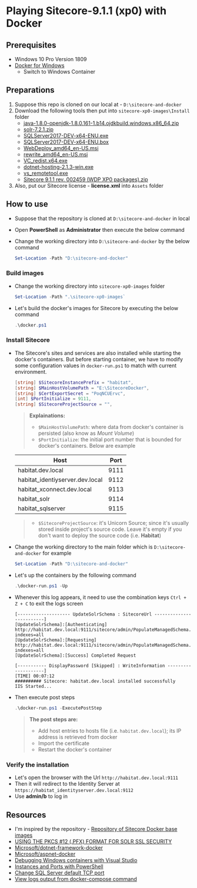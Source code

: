 # Playing Sitecore-9.1.1 (xp0) with Docker

## Prerequisites

- Windows 10 Pro Version 1809
- [Docker for Windows](https://hub.docker.com/editions/community/docker-ce-desktop-windows)
  - Switch to Windows Container

## Preparations

1. Suppose this repo is cloned on our local at - `D:\sitecore-and-docker`
1. Download the following tools then put into `sitecore-xp0-images\Install` folder
   - [java-1.8.0-openjdk-1.8.0.161-1.b14.ojdkbuild.windows.x86_64.zip](https://github.com/ojdkbuild/ojdkbuild/releases/download/1.8.0.161-1/java-1.8.0-openjdk-1.8.0.161-1.b14.ojdkbuild.windows.x86_64.zip)
   - [solr-7.2.1.zip](http://archive.apache.org/dist/lucene/solr/7.2.1/solr-7.2.1.zip)
   - [SQLServer2017-DEV-x64-ENU.exe](https://go.microsoft.com/fwlink/?linkid=840945)
   - [SQLServer2017-DEV-x64-ENU.box](https://go.microsoft.com/fwlink/?linkid=840944)
   - [WebDeploy_amd64_en-US.msi](https://download.microsoft.com/download/0/1/D/01DC28EA-638C-4A22-A57B-4CEF97755C6C/WebDeploy_amd64_en-US.msi)
   - [rewrite_amd64_en-US.msi](https://download.microsoft.com/download/1/2/8/128E2E22-C1B9-44A4-BE2A-5859ED1D4592/rewrite_amd64_en-US.msi)
   - [VC_redist.x64.exe](https://aka.ms/vs/15/release/VC_redist.x64.exe)
   - [dotnet-hosting-2.1.3-win.exe](https://dotnet.microsoft.com/download/thank-you/dotnet-runtime-2.1.9-windows-hosting-bundle-installer)
   - [vs_remotetool.exe](https://aka.ms/vs/15/release/RemoteTools.amd64ret.enu.exe)
   - [Sitecore 9.1.1 rev. 002459 (WDP XP0 packages).zip](https://dev.sitecore.net)
1. Also, put our Sitecore license - **license.xml** into `Assets` folder

## How to use

- Suppose that the repository is cloned at `D:\sitecore-and-docker` in local
- Open **PowerShell** as **Administrator** then execute the below command
- Change the working directory into `D:\sitecore-and-docker` by the below command

    ```powershell
    Set-Location -Path "D:\sitecore-and-docker"
    ```

### Build images

- Change the working directory into `sitecore-xp0-images` folder

    ```powershell
    Set-Location -Path ".\sitecore-xp0-images`
    ```

- Let's build the docker's images for Sitecore by executing the below command

    ```powershell
    .\docker.ps1
    ```

### Install Sitecore

- The Sitecore's sites and services are also installed while starting the docker's containers. But before starting container, we have to modify some configuration values in `docker-run.ps1` to match with current environment.

    ```powershell
    [string] $SitecoreInstancePrefix = "habitat",
    [string] $MainHostVolumePath = "E:\SitecoreDocker",
    [string] $CertExportSecret = "PoqNCUErvc",
    [int] $PortInitialize = 9111,
    [string] $SitecoreProjectSource = "",
    ```
    > **Explainations:**
    > - `$MainHostVolumePath`: where data from docker's container is persisted (also know as _Mount Volume_)
    > - `$PortInitialize`: the initial port number that is bounded for docker's containers. Below are example

    | Host  | Port  |
    |---|---|
    | habitat.dev.local | 9111 |
    | habitat_identiyserver.dev.local | 9112 |
    | habitat_xconnect.dev.local | 9113 |
    | habitat_solr | 9114 |
    | habitat_sqlserver | 9115|

    > - `$SitecoreProjectSource`: it's Unicorn Source; since it's usually stored inside project's source code. Leave it's empty if you don't want to deploy the source code (i.e. **Habitat**)

- Change the working directory to the main folder which is `D:\sitecore-and-docker` for example

    ```powershell
    Set-Location -Path "D:\sitecore-and-docker"
    ```
- Let's up the containers by the following command

    ```powershell
    .\docker-run.ps1 -Up
    ```
- Whenever this log appears, it need to use the combination keys `Ctrl + Z + C` to exit the logs screen

    ```text
    [-------------------- UpdateSolrSchema : SitecoreUrl -------------------------]
    [UpdateSolrSchema]:[Authenticating] http://habitat.dev.local:9111/sitecore/admin/PopulateManagedSchema.aspx?indexes=all
    [UpdateSolrSchema]:[Requesting] http://habitat.dev.local:9111/sitecore/admin/PopulateManagedSchema.aspx?indexes=all
    [UpdateSolrSchema]:[Success] Completed Request

    [----------- DisplayPassword [Skipped] : WriteInformation --------------------]
    [TIME] 00:07:12
    ########## Sitecore: habitat.dev.local installed successfully
    IIS Started...
    ```
- Then execute post steps

    ```powershell
    .\docker-run.ps1 -ExecutePostStep
    ```
    > **The post steps are:**
    > - Add host entries to hosts file (i.e. `habitat.dev.local`); its IP address is retrieved from docker
    > - Import the certificate
    > - Restart the docker's container

### Verify the installation

- Let's open the browser with the Url `http://habitat.dev.local:9111`
- Then it will redirect to the Identity Server at `https://habitat_identityserver.dev.local:9112`
- Use **admin/b** to log in

## Resources

- I'm inspired by the repository - [Repository of Sitecore Docker base images](https://github.com/sitecoreops/sitecore-images)
- [USING THE PKCS #12 (.PFX) FORMAT FOR SOLR SSL SECURITY](https://blogs.perficientdigital.com/2018/08/20/using-the-pkcs12-pfx-format-for-solr-ssl-security/)
- [Microsoft/dotnet-framework-docker](https://github.com/Microsoft/dotnet-framework-docker/blob/master/4.7.2/runtime/windowsservercore-ltsc2019/Dockerfile)
- [Microsoft/aspnet-docker](https://github.com/Microsoft/aspnet-docker/blob/master/4.7.2-windowsservercore-1709/runtime/Dockerfile)
- [Debugging Windows containers with Visual Studio](https://medium.com/@marco.fiocco/debugging-windows-containers-with-visual-studio-yes-also-c-apps-740f6e1965b8)
- [Instances and Ports with PowerShell](https://sqldbawithabeard.com/2015/04/22/instances-and-ports-with-powershell/)
- [Change SQL Server default TCP port](https://stackoverflow.com/questions/54387592/change-sql-server-default-tcp-port)
- [View logs output from docker-compose command](https://stackoverflow.com/questions/37195222/how-to-view-log-output-using-docker-compose-run)